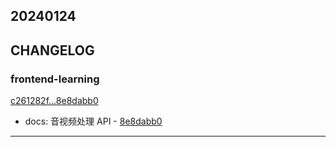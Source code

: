 ## 20240124

## CHANGELOG

### frontend-learning

[c261282f...8e8dabb0](https://github.com/zhbhun/frontend-learning/compare/c261282f...8e8dabb0)

* docs: 音视频处理 API - [8e8dabb0](https://github.com/zhbhun/frontend-learning/commit/8e8dabb050b0801cd1dac9594a4b269e81ce5ce1)

---

